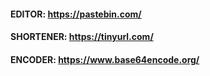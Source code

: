 #### EDITOR: https://pastebin.com/
#### SHORTENER: https://tinyurl.com/
#### ENCODER: https://www.base64encode.org/
